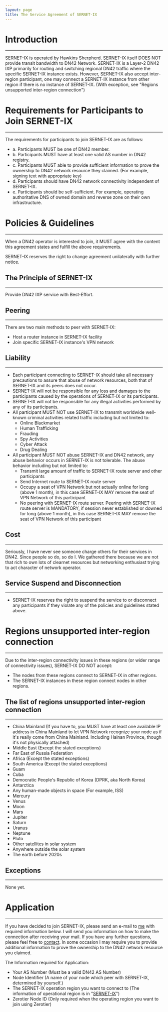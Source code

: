 ```yaml
---
layout: page
title: The Service Agreement of SERNET-IX
---
```


# Introduction
---
SERNET-IX is operated by Hawkins Sherpherd. SERNET-IX itself DOES NOT provide transit bandwidth to DN42 Network. SERNET-IX is a Layer-2 DN42 IXP primarily for routing and switching regional DN42 traffic where the specific SERNET-IX instance exists. However, SERNET-IX also accept inter-region participant, one may connect a SERNET-IX instance from other region if there is no instance of SERNET-IX. (With exception, see "Regions unsupported inter-region connection")

# Requirements for Participants to Join SERNET-IX
---
The requirements for participants to join SERNET-IX are as follows:
* a. Participants MUST be one of DN42 member.
* b. Participants MUST have at least one valid AS number in DN42 registry.
* c. Participants MUST able to provide sufficient information to prove the ownership to DN42 network resource they claimed. (For example, signing text with appropriate key)
* d. Participants should have DN42 network connectivity independent of SERNET-IX.
* e. Participants should be self-sufficient. For example, operating authoritative DNS of owned domain and reverse zone on their own infrastructure.

# Policies & Guidelines
---
When a DN42 operator is interested to join, it MUST agree with the content this agreement states and fulfill the above requirements.

SERNET-IX reserves the right to change agreement unilaterally with further notice.

## The Principle of SERNET-IX
---
Provide DN42 IXP service with Best-Effort.

## Peering
---
There are two main methods to peer with SERNET-IX:
* Host a router instance in SERNET-IX facility 
* Join specific SERNET-IX instance's VPN network

## Liability
---
* Each participant connecting to SERNET-IX should take all necessary precautions to assure that abuse of network resources, both that of SERNET-IX and its peers does not occur.
* SERNET-IX will not be responsible for any loss and damages to the participants caused by the operations of SERNET-IX or its participants.
* SERNET-IX will not be responsible for any illegal activities performed by any of its participants.
* All participant MUST NOT use SERNET-IX to transmit worldwide well-known criminal activities related traffic including but not limited to:
  * Online Blackmarket
  * Human Trafficking
  * Frauding
  * Spy Activities
  * Cyber Attack
  * Drug Dealing
* All participant MUST NOT abuse SERNET-IX and DN42 network, any abuse behavior occurs in SERNET-IX is not tolerable. The abuse behavior including but not limited to:
  * Transmit large amount of traffic to SERNET-IX route server and other participants
  * Send Internet route to SERNET-IX route server
  * Occupy a seat of VPN Network but not actually online for long (above 1 month), in this case SERNET-IX MAY remove the seat of VPN Network of this participant
  * No peering with SERNET-IX route server. Peering with SERNET-IX route server is MANDATORY, if session never established or downed for long (above 1 month), in this case SERNET-IX MAY remove the seat of VPN Network of this participant

## Cost
---
Seriously, I have never see someone charge others for their services in DN42. Since people so do, so do I. We gathered there because we are not that rich to own lots of clearnet resources but networking enthusiast trying to act character of network operator.

## Service Suspend and Disconnection
---
* SERNET-IX reserves the right to suspend the service to or disconnect any participants if they violate any of the policies and guidelines stated above.

# Regions unsupported inter-region connection
---
Due to the inter-region connectivity issues in these regions (or wider range of connectivity issues), SERNET-IX DO NOT accept:
* The nodes from these regions connect to SERNET-IX in other regions.
* The SERNET-IX instances in these region connect nodes in other regions.

## The list of regions unsupported inter-region connection
---
* China Mainland (If you have to, you MUST have at least one available IP address in China Mainland to let VPN Network recognize your node as if it's really come from China Mainland. Including Hainan Province, though it's not physically attached)
* Middle East (Except the stated exceptions)
* Far East of Russia Federation
* Africa (Except the stated exceptions)
* South America (Except the stated exceptions)
* Guam
* Cuba
* Democratic People's Republic of Korea (DPRK, aka North Korea)
* Antarctica
* Any human-made objects in space (For example, ISS)
* Mercury
* Venus
* Moon
* Mars
* Jupiter
* Saturn
* Uranus
* Neptune
* Pluto
* Other satellites in solar system
* Anywhere outside the solar system
* The earth before 2020s

## Exceptions
---
None yet.

# Application
---
If you have decided to join SERNET-IX, please send an e-mail to [me](contact.html) with required information below. I will send you information on how to make the connection after receiving your mail. If you have any further questions, please feel free to [contact](contact.html). In some occasion I may require you to provide additional information to prove the ownership to the DN42 network resource you claimed.

The Information required for Application:
* Your AS Number (Must be a valid DN42 AS Number)
* Node Identifier (A name of your node which peer with SERNET-IX, determined by yourself.)
* The SERNET-IX operation region you want to connect to (The information of operational region is in "[SERNET-IX](ix.html)")
* Zerotier Node ID (Only required when the operating region you want to join using Zerotier)